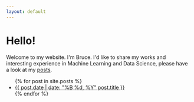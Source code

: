 ```yaml
---
layout: default
---
```


# Hello!

Welcome to my website. I'm Bruce. I'd like to share my works and interesting experience in Machine Learning and Data Science, please have a look at my [posts](/posts/post_home/).


<ul>
  {% for post in site.posts %}
    <li>
      <a href="{{ post.url }}">{{ post.date | date: "%B %d, %Y" post.title }}</a>
    </li>
  {% endfor %}
</ul>
